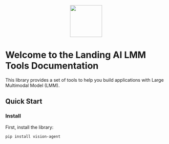 <p align="center">
  <img width="100" height="100" src="https://github.com/landing-ai/landingai-python/raw/main/assets/avi-logo.png">
</p>

# Welcome to the Landing AI LMM Tools Documentation

This library provides a set of tools to help you build applications with Large Multimodal Model (LMM).


## Quick Start

### Install
First, install the library:

```bash
pip install vision-agent
```
